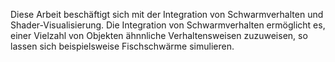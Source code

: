 Diese Arbeit beschäftigt sich mit der Integration von Schwarmverhalten und Shader-Visualisierung. Die Integration von Schwarmverhalten ermöglicht es, einer Vielzahl von Objekten ähnnliche Verhaltensweisen zuzuweisen, so lassen sich beispielsweise Fischschwärme simulieren.